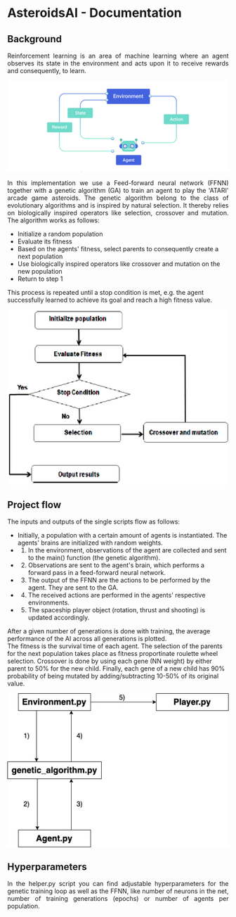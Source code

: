 # AsteroidsAI - Documentation

## Background

<p align="justify"> 
Reinforcement learning is an area of machine learning where an agent observes its state in the environment and acts upon it to receive rewards and consequently, to learn.
</p>

<img src="resources/RL.jpeg" width="600"/>
<!-- https://perfectial.com/wp-content/uploads/2018/07/img2-7.jpg -->

<p align="justify">
In this implementation we use a Feed-forward neural network (FFNN) together with a genetic algorithm (GA) to train an agent to play the 'ATARI' arcade game asteroids. The genetic algorithm belong to the class of evolutionary algorithms and is inspired by natural selection. It thereby relies on biologically inspired operators like selection, crossover and mutation. The algorithm works as follows:

- Initialize a random population
- Evaluate its fitness
- Based on the agents' fitness, select parents to consequently create a next population
- Use biologically inspired operators like crossover and mutation on the new population
- Return to step 1

This process is repeated until a stop condition is met, e.g. the agent successfully learned to achieve its goal and reach a high fitness value.
</p>

<img src="resources/ga_flowchart.png" width="600"/>
<!-- https://www.researchgate.net/profile/Ahmadi-Abdeslam/publication/263224226/figure/fig2/AS:296412404305926@1447681632206/Genetic-algorithm-flowchart.png -->
</br>

## Project flow

<p align="justify"> 
The inputs and outputs of the single scripts flow as follows:

- Initially, a population with a certain amount of agents is instantiated. The agents' brains are initialized with random weights.
- 1) In the environment, observations of the agent are collected and sent to the main() function (the genetic algorithm).
- 2) Observations are sent to the agent's brain, which performs a forward pass in a feed-forward neural network.
- 3) The output of the FFNN are the actions to be performed by the agent. They are sent to the GA.
- 4) The received actions are performed in the agents' respective environments.
- 5) The spaceship player object (rotation, thrust and shooting) is updated accordingly.

After a given number of generations is done with training, the average performance of the AI across all generations is plotted.
</br>
The fitness is the survival time of each agent. The selection of the parents for the next population takes place as fitness proportinate roulette wheel selection. Crossover is done by using each gene (NN weight) by either parent to 50% for the new child. Finally, each gene of a new child has 90% probability of being mutated by adding/subtracting 10-50% of its original value.
</p>

<img src="resources/flowdiagram.png" width="600"/>
</br>

## Hyperparameters
<p align="justify"> 
In the helper.py script you can find adjustable hyperparameters for the genetic training loop as well as the FFNN, like number of neurons in the net, number of training generations (epochs) or number of agents per population.
</p>
